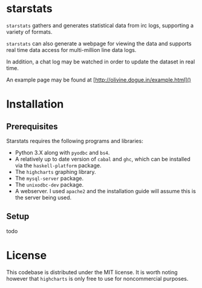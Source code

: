 starstats
=========

`starstats` gathers and generates statistical data from irc logs, supporting a variety of formats.

`starstats` can also generate a webpage for viewing the data and supports 
real time data access for multi-million line data logs.

In addition, a chat log may be watched in order to update the dataset in real time.

An example page may be found at [http://olivine.dogue.in/example.html]()

Installation
============

Prerequisites
-------------

Starstats requires the following programs and libraries:
 - Python 3.X along with `pyodbc` and `bs4`.
 - A relatively up to date version of `cabal` and `ghc`, which can be installed via the  `haskell-platform` package.
 - The `highcharts` graphing library.
 - The `mysql-server` package.
 - The `unixodbc-dev` package.
 - A webserver. I used `apache2` and the installation guide will assume this is the server being used.


Setup
-----

todo

License
=======
This codebase is distributed under the MIT license. It is worth noting however that `highcharts` is only free to use for noncommercial purposes.
